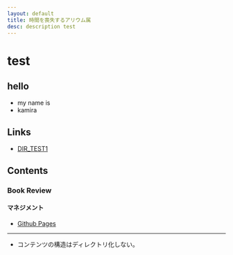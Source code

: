 ```yaml
---
layout: default
title: 時間を喪失するアリウム属
desc: description test
---
```

# test
## hello
- my name is
- kamira

## Links
- [DIR_TEST1](./dir_test1/dir_test.html)

## Contents
### Book Review
#### マネジメント
- [Github Pages](./github_pages/github_pages.html)

---
- コンテンツの構造はディレクトリ化しない。
